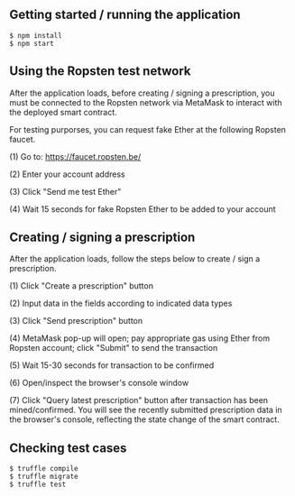 ## Getting started / running the application
```
$ npm install
$ npm start
```
## Using the Ropsten test network

After the application loads, before creating / signing a prescription, you must be connected to the Ropsten network via MetaMask to interact with the deployed smart contract.

For testing purporses, you can request fake Ether at the following Ropsten faucet. 

(1) Go to: https://faucet.ropsten.be/

(2) Enter your account address

(3) Click "Send me test Ether"

(4) Wait 15 seconds for fake Ropsten Ether to be added to your account

## Creating / signing a prescription

After the application loads, follow the steps below to create / sign a prescription.

(1) Click "Create a prescription" button

(2) Input data in the fields according to indicated data types

(3) Click "Send prescription" button

(4) MetaMask pop-up will open; pay appropriate gas using Ether from Ropsten account; click "Submit" to send the transaction

(5) Wait 15-30 seconds for transaction to be confirmed

(6) Open/inspect the browser's console window

(7) Click "Query latest prescription" button after transaction has been mined/confirmed. You will see the recently submitted prescription data in the browser's console, reflecting the state change of the smart contract.

## Checking test cases
```
$ truffle compile
$ truffle migrate
$ truffle test
```



